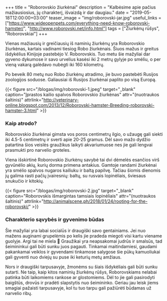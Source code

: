 +++
title = "Roborovskio žiurkėnai"
description = "Kalbėsime apie pačius mažiausiosius, jų charakterį, išvaizdą ir dar daugiau."
date = "2019-05-18T12:00:00+03:00"
teaser_image = "img/roborovski-jar.jpg"
useful_links = ["https://www.wideopenpets.com/everything-need-know-roborovski-hamster/", "http://www.roborovski.net/info.html"]
tags = ["Žiurkėnų rūšys", "Roborovskiai"]
+++ 

Vienas mažiausių ir greičiausių iš naminių žiurkėnų yra Roborovskio žiurkėnas, kartais vadinami tiesiog Robo žiurkėnais. Šiuos mažus ir greitus išdykėlius Kinijoje pastebėjo V. Roborovskis. Tuo metu šie mažyliai dar gyveno dykumose ir savo urvelius kasėsi iki 2 metrų gylyje po smėliu, o per vieną vakarą galėdavo nubėgti iki 160 kilometrų. 

Po beveik 80 metų nuo Robo žiurkėnų atradimo, jie buvo pastebėti Rusijos zoologijos soduose. Galiausiai iš Rusijos žiurkėnai paplito po visą Europą.

{{< figure src="/blogas/img/roborovski-1.jpeg" target="_blank" caption="Įprastos kailio spalvos Roborovskio žiurkėnas" attr="(nuotraukos šaltinis)" attrlink="http://veterinary-online.blogspot.com/2013/12/Roborovski-hamster-Breeding-roborovski-hamster-3.html" >}}

### Kaip atrodo?

Roborovskio žiurkėnai gimsta vos poros centimetrų ilgio, o užaugę gali siekti iki 4.5-5 centimetrų ir sverti apie 20-25 gramus. Dėl savo mažo dydžio patartina šios veislės graužikus laikyti akvariumuose nes jie gali lengvai prasmukti pro narvelio groteles.

Viena išskirtinė Roborovskio žiurkėnų savybė tai dvi dėmelės esančios virš gyvūnėlio akių, kurių dorma primena antakius. Gamtoje randami žiurkėnai yra smėlio spalvos nugaros kailiuku ir baltą papilvę. Tačiau šiomis dienomis jų galima rasti pačių įvairesnių: baltų, su rusvais lopinėliais, šviesaus snukučio ir kitokių.

{{< figure src="/blogas/img/roborovski-2.jpg" target="_blank" caption="Roborovskis išmargintas tamsiais lopinėliais" attr="(nuotraukos šaltinis)" attrlink="http://animalscene.ph/2018/01/24/rooting-for-the-roborovski/" >}}

### Charakterio sąvybės ir gyvenimo būdas

Šie mažyliai yra labai socialūs ir draugiški savo gentainiams. Jei nuo mažens auginami grupelėmis po kelis jie pradeda miegoti visi kartu viename guolyje. Argi tai ne miela 🥰 Graužikai yra neapsakomai judrūs ir smalsūs, tad šeimininkui gali būti sunku juos pagauti. Tinkamai maitindamiesi, gaudami pakankamai veiklos ir gyvendami tinkamose salygose šie pūkų kamuoliukai gali gyventi  nuo dviejų su puse iki keturių metų amžiaus.

Nors ir draugiški tarpusavyje, žmonėms su šiais išdykėliais gali būti sunku sutarti. Ne taip, kaip kitos naminių žiurkėnų rūšys, Roborovskiams nelabai patinka būti laikomiems rankose ar glostomiems. Dėl to jie gali pasirodyti baigštūs, drovūs ir pradėti slapstytis nuo šeimininko. Geriau jau leisk jiems smagiai pažaisti tarpusavyje, kol tu tuo tarpu gali pažiūrėti būdamas už narvelio ribų.
